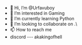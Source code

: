 - 👋 Hi, I’m @Urfavuboy
- 👀 I’m interested in Gaming 
- 🌱 I’m currently learning Python
- 💞️ I’m looking to collaborate on .\
- 📫 How to reach me
- discord --- akakingofhell


